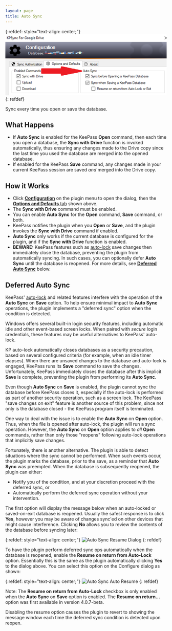 ```yaml
---
layout: page
title: Auto Sync
---
```


{:refdef: style="text-align: center;"}
![Auto Sync Config](../assets/img/auto-sync.png)
{: refdef}

Sync every time you open or save the database.

## What Happens
* If **Auto Sync** is enabled for the KeePass **Open** command, then each time you open a 
database, the **Sync with Drive** function is invoked automatically, thus
ensuring any changes made to the Drive copy since the last time you used the
database are merged into the opened database.
* If enabled for the KeePass **Save** command, any changes made in your current KeePass session are saved *and* merged into the Drive copy.

## How it Works
* Click [**Configuration**](../install/config#configuration-window) on the
plugin menu to open the dialog, then the
[**Options and Defaults** tab](../install/config#options-and-defaults)
shown above.
* The **Sync with Drive** command must be enabled.
* You can enable **Auto Sync** for the **Open** command, **Save** command, or both.
* KeePass notifies the plugin when you **Open** or **Save**, and the plugin invokes the **Sync with Drive** command if enabled.
* **Auto Sync** only works if the current database is configured for the plugin,
and if the **Sync with Drive** function is enabled.
* **BEWARE:** KeePass features such as [auto-lock](https://keepass.info/help/base/security.html#seclocking) save changes then immediately close the database, preventing the plugin from automatically syncing.  In such cases, you can optionally defer **Auto Sync** until the database is reopened.  For more details, see [**Deferred Auto Sync**](#deferred-auto-sync) below.

## Deferred Auto Sync
KeePass' [auto-lock](https://keepass.info/help/base/security.html#seclocking) and related features interfere with the operation of the **Auto Sync** on **Save** option.  To help ensure minimal impact to **Auto Sync** operations, the plugin implements a "deferred sync" option when the condition is detected.

<div class="alert alert-secondary" role="alert">
Windows offers several built-in login security features, including automatic idle and other event-based screen locks.  When paired with <em>secure</em> login credentials, these features may be useful alternatives to KeePass' auto-lock.
</div>

KP auto-lock automatically closes databases as a security precaution, based on several configured criteria (for example, when an idle timer elapses).  When there are unsaved changes to the database and auto-lock is engaged, KeePass runs its **Save** command to save the changes. Unfortunately, KeePass immediately closes the database after this implicit **Save** is complete, preventing the plugin from performing its **Auto Sync**. 

Even though **Auto Sync** on **Save** is enabled, the plugin cannot sync the database before KeePass closes it, especially if the auto-lock is performed as part of another security operation, such as a screen lock. The KeePass "save changes on exit" feature is another source of this problem, since not only is the database closed - the KeePass program itself is terminated.

One way to deal with the issue is to enable the **Auto Sync** on **Open** option.  Thus, when the file is opened after auto-lock, the plugin will run a sync operation.  However, the **Auto Sync** on **Open** option applies to *all*  **Open** commands, rather than only those "reopens" following auto-lock operations that implicitly save changes.

Fortunately, there is another alternative.  The plugin is able to detect situations where the sync cannot be performed.  When such events occur, the plugin marks the database, prior to the save, as a reminder that **Auto Sync** was preempted. When the database is subsequently reopened, the plugin can either:
* Notify you of the condition, and at your discretion proceed with the deferred sync, or 
* Automatically perform the deferred sync operation without your intervention.

The first option will display the message below when an auto-locked or saved-on-exit database is reopened.  Usually the safest response is to click **Yes**, however you may be aware of changes sync'ed on other devices that might cause interference.  Clicking **No** allows you to review the contents of the database before syncing later:

{:refdef: style="text-align: center;"}
![Auto Sync Resume Dialog](/assets/img/auto-sync-resume-query.png)
{: refdef}

To have the plugin perform deferred sync ops automatically when the database is reopened, enable the **Resume on return from Auto-Lock** option.  Essentially this is the same as the plugin automatically clicking **Yes** to the dialog above.  You can select this option on the Configure dialog as shown:

{:refdef: style="text-align: center;"}
![Auto Sync Auto Resume](/assets/img/auto-sync-resume-auto.png)
{: refdef}

<div class="alert alert-secondary" role="alert">
Note: The <b>Resume on return from Auto-Lock</b> checkbox is only enabled when the <b>Auto Sync</b> on <b>Save</b> option is enabled.  The <b>Resume on return...</b> option was first available in version 4.0.7-beta.
</div>

Disabling the resume option causes the plugin to revert to showing the message window each time the deferred sync condition is detected upon reopen.




